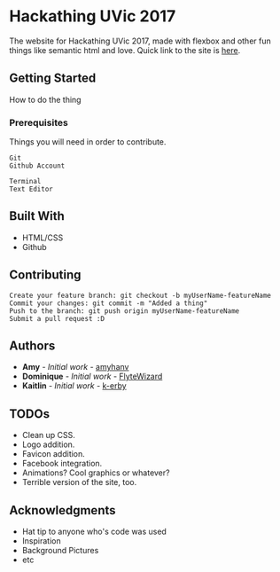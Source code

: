 # Hackathing UVic 2017

The website for Hackathing UVic 2017, made with flexbox and other fun things like semantic html and love. 
Quick link to the site is [here](https://rawgit.com/amyhanv/hackathinguvic2017/master/index.html).

## Getting Started

How to do the thing

### Prerequisites

Things you will need in order to contribute.

```
Git
Github Account

Terminal
Text Editor
```

## Built With

* HTML/CSS
* Github

## Contributing

```
Create your feature branch: git checkout -b myUserName-featureName
Commit your changes: git commit -m "Added a thing"
Push to the branch: git push origin myUserName-featureName
Submit a pull request :D
```

## Authors

* **Amy** - *Initial work* - [amyhanv](https://github.com/amyhanv)
* **Dominique** - *Initial work* - [FlyteWizard](https://github.com/FlyteWizard)
* **Kaitlin** - *Initial work* - [k-erby](https://github.com/k-erby)

## TODOs

* Clean up CSS.
* Logo addition.
* Favicon addition.
* Facebook integration.
* Animations? Cool graphics or whatever?
* Terrible version of the site, too.

## Acknowledgments

* Hat tip to anyone who's code was used
* Inspiration
* Background Pictures
* etc
